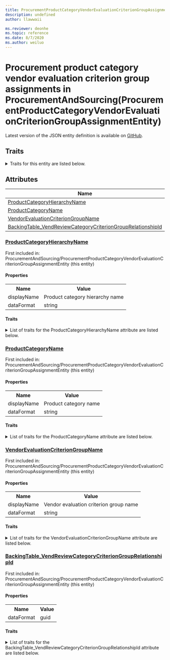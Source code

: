 ```yaml
---
title: ProcurementProductCategoryVendorEvaluationCriterionGroupAssignmentEntity in ProcurementAndSourcing - Common Data Model | Microsoft Docs
description: undefined
author: llawwaii

ms.reviewer: deonhe
ms.topic: reference
ms.date: 8/7/2020
ms.author: weiluo
---
```


# Procurement product category vendor evaluation criterion group assignments in ProcurementAndSourcing(ProcurementProductCategoryVendorEvaluationCriterionGroupAssignmentEntity)

  
 Latest version of the JSON entity definition is available on <a href="https://github.com/Microsoft/CDM/tree/master/schemaDocuments/core/operationsCommon/Entities/SupplyChain/ProcurementAndSourcing/ProcurementProductCategoryVendorEvaluationCriterionGroupAssignmentEntity.cdm.json" target="_blank">GitHub</a>.  

## Traits

<details>
<summary>Traits for this entity are listed below.  
</summary>

**is.CDM.entityVersion**  
  <table><tr><th>Parameter</th><th>Value</th><th>Data type</th><th>Explanation</th></tr><tr><td>versionNumber</td><td>"1.1"</td><td>string</td><td>semantic version number of the entity</td></tr></table>

**is.application.releaseVersion**  
  <table><tr><th>Parameter</th><th>Value</th><th>Data type</th><th>Explanation</th></tr><tr><td>releaseVersion</td><td>"10.0.13.0"</td><td>string</td><td>semantic version number of the application introducing this entity</td></tr></table>

**is.localized.displayedAs**  
  Holds the list of language specific display text for an object.  <table><tr><th>Parameter</th><th>Value</th><th>Data type</th><th>Explanation</th></tr><tr><td>localizedDisplayText</td><td><table><tr><th>languageTag</th><th>displayText</th></tr><tr><td>en</td><td>Procurement product category vendor evaluation criterion group assignments</td></tr></table></td><td>entity</td><td>a reference to the constant entity holding the list of localized text</td></tr></table>

</details>

## Attributes

|Name|Description|First Included in Instance|
|---|---|---|
|[ProductCategoryHierarchyName](#ProductCategoryHierarchyName)||<a href="ProcurementProductCategoryVendorEvaluationCriterionGroupAssignmentEntity.md" target="_blank">ProcurementAndSourcing/ProcurementProductCategoryVendorEvaluationCriterionGroupAssignmentEntity</a>|
|[ProductCategoryName](#ProductCategoryName)||<a href="ProcurementProductCategoryVendorEvaluationCriterionGroupAssignmentEntity.md" target="_blank">ProcurementAndSourcing/ProcurementProductCategoryVendorEvaluationCriterionGroupAssignmentEntity</a>|
|[VendorEvaluationCriterionGroupName](#VendorEvaluationCriterionGroupName)||<a href="ProcurementProductCategoryVendorEvaluationCriterionGroupAssignmentEntity.md" target="_blank">ProcurementAndSourcing/ProcurementProductCategoryVendorEvaluationCriterionGroupAssignmentEntity</a>|
|[BackingTable_VendReviewCategoryCriterionGroupRelationshipId](#BackingTable_VendReviewCategoryCriterionGroupRelationshipId)||<a href="ProcurementProductCategoryVendorEvaluationCriterionGroupAssignmentEntity.md" target="_blank">ProcurementAndSourcing/ProcurementProductCategoryVendorEvaluationCriterionGroupAssignmentEntity</a>|

### <a href=#ProductCategoryHierarchyName name="ProductCategoryHierarchyName">ProductCategoryHierarchyName</a>

First included in: ProcurementAndSourcing/ProcurementProductCategoryVendorEvaluationCriterionGroupAssignmentEntity (this entity)  

#### Properties

<table><tr><th>Name</th><th>Value</th></tr><tr><td>displayName</td><td>Product category hierarchy name</td></tr><tr><td>dataFormat</td><td>string</td></tr></table>

#### Traits

<details>
<summary>List of traits for the ProductCategoryHierarchyName attribute are listed below.</summary>

**is.dataFormat.character**  
**is.dataFormat.big**  
**is.dataFormat.array**  
**is.localized.displayedAs**  
Holds the list of language specific display text for an object.  <table><tr><th>Parameter</th><th>Value</th><th>Data type</th><th>Explanation</th></tr><tr><td>localizedDisplayText</td><td><table><tr><th>languageTag</th><th>displayText</th></tr><tr><td>en</td><td>Product category hierarchy name</td></tr></table></td><td>entity</td><td>a reference to the constant entity holding the list of localized text</td></tr></table>

**is.dataFormat.character**  
**is.dataFormat.array**  
</details>

### <a href=#ProductCategoryName name="ProductCategoryName">ProductCategoryName</a>

First included in: ProcurementAndSourcing/ProcurementProductCategoryVendorEvaluationCriterionGroupAssignmentEntity (this entity)  

#### Properties

<table><tr><th>Name</th><th>Value</th></tr><tr><td>displayName</td><td>Product category name</td></tr><tr><td>dataFormat</td><td>string</td></tr></table>

#### Traits

<details>
<summary>List of traits for the ProductCategoryName attribute are listed below.</summary>

**is.dataFormat.character**  
**is.dataFormat.big**  
**is.dataFormat.array**  
**is.localized.displayedAs**  
Holds the list of language specific display text for an object.  <table><tr><th>Parameter</th><th>Value</th><th>Data type</th><th>Explanation</th></tr><tr><td>localizedDisplayText</td><td><table><tr><th>languageTag</th><th>displayText</th></tr><tr><td>en</td><td>Product category name</td></tr></table></td><td>entity</td><td>a reference to the constant entity holding the list of localized text</td></tr></table>

**is.dataFormat.character**  
**is.dataFormat.array**  
</details>

### <a href=#VendorEvaluationCriterionGroupName name="VendorEvaluationCriterionGroupName">VendorEvaluationCriterionGroupName</a>

First included in: ProcurementAndSourcing/ProcurementProductCategoryVendorEvaluationCriterionGroupAssignmentEntity (this entity)  

#### Properties

<table><tr><th>Name</th><th>Value</th></tr><tr><td>displayName</td><td>Vendor evaluation criterion group name</td></tr><tr><td>dataFormat</td><td>string</td></tr></table>

#### Traits

<details>
<summary>List of traits for the VendorEvaluationCriterionGroupName attribute are listed below.</summary>

**is.dataFormat.character**  
**is.dataFormat.big**  
**is.dataFormat.array**  
**is.localized.displayedAs**  
Holds the list of language specific display text for an object.  <table><tr><th>Parameter</th><th>Value</th><th>Data type</th><th>Explanation</th></tr><tr><td>localizedDisplayText</td><td><table><tr><th>languageTag</th><th>displayText</th></tr><tr><td>en</td><td>Vendor evaluation criterion group name</td></tr></table></td><td>entity</td><td>a reference to the constant entity holding the list of localized text</td></tr></table>

**is.dataFormat.character**  
**is.dataFormat.array**  
</details>

### <a href=#BackingTable_VendReviewCategoryCriterionGroupRelationshipId name="BackingTable_VendReviewCategoryCriterionGroupRelationshipId">BackingTable_VendReviewCategoryCriterionGroupRelationshipId</a>

First included in: ProcurementAndSourcing/ProcurementProductCategoryVendorEvaluationCriterionGroupAssignmentEntity (this entity)  

#### Properties

<table><tr><th>Name</th><th>Value</th></tr><tr><td>dataFormat</td><td>guid</td></tr></table>

#### Traits

<details>
<summary>List of traits for the BackingTable_VendReviewCategoryCriterionGroupRelationshipId attribute are listed below.</summary>

**is.dataFormat.character**  
**is.dataFormat.big**  
**is.dataFormat.array**  
**is.dataFormat.guid**  
**means.identity.entityId**  
**is.linkedEntity.identifier**  
Marks the attribute(s) that hold foreign key references to a linked (used as an attribute) entity. This attribute is added to the resolved entity to enumerate the referenced entities.  <table><tr><th>Parameter</th><th>Value</th><th>Data type</th><th>Explanation</th></tr><tr><td>entityReferences</td><td><table><tr><th>entityReference</th><th>attributeReference</th></tr><tr><td><a href="../../../Tables/SupplyChain/ProcurementAndSourcing/Main/VendReviewCategoryCriterionGroup.md" target="_blank">/core/operationsCommon/Tables/SupplyChain/ProcurementAndSourcing/Main/VendReviewCategoryCriterionGroup.cdm.json/VendReviewCategoryCriterionGroup</a></td><td><a href="../../../Tables/SupplyChain/ProcurementAndSourcing/Main/VendReviewCategoryCriterionGroup.md#RecId" target="_blank">RecId</a></td></tr></table></td><td>entity</td><td>a reference to the constant entity holding the list of entity references</td></tr></table>

**is.dataFormat.guid**  
**is.dataFormat.character**  
**is.dataFormat.array**  
</details>
